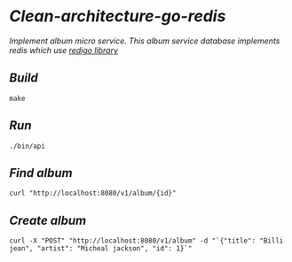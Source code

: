 # *Clean-architecture-go-redis*
*Implement album micro service.*
*This album service database implements redis which use [redigo library](https://github.com/gomodule/redigo)*

## *Build*
	make

## *Run*
	./bin/api

## *Find album*
```
curl "http://localhost:8080/v1/album/{id}"
```

## *Create album*
```
curl -X "POST" "http://localhost:8080/v1/album" -d "`{"title": "Billi jean", "artist": "Micheal jackson", "id": 1}`"
```

